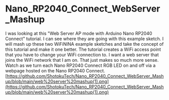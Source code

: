 # Nano_RP2040_Connect_WebServer_Mashup
I was looking at this "Web Server AP mode with Arduino Nano RP2040 Connect" tutorial. I can see where they are going with this example sketch. I will mash up these two WiFiNINA example sketches and take the concept of this tutorial and make it one better. The tutorial creates a WiFi access point that you have to change your WiFi connection to. I want a web server that joins the WiFi network that I am on. That just makes so much more sense. Watch as we turn each Nano RP2040 Connect RGB LED on and off via a webpage hosted on the Nano RP2040 Connect.
[https://github.com/ShotokuTech/Nano_RP2040_Connect_WebServer_Mashup/blob/main/web%20server%20mashup(1).png](https://github.com/ShotokuTech/Nano_RP2040_Connect_WebServer_Mashup/blob/main/web%20server%20mashup(1).png)
